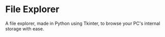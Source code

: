 # File Explorer

A file explorer, made in Python using Tkinter, to browse your PC's internal storage with ease.

